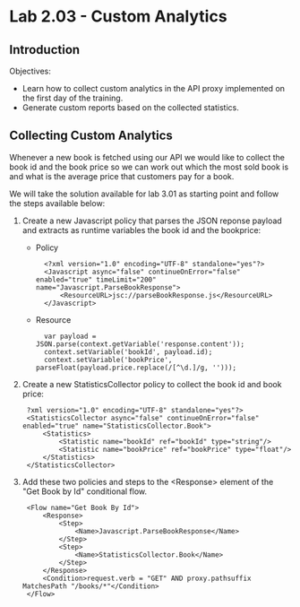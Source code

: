 # Lab 2.03 - Custom Analytics

## Introduction

Objectives:

* Learn how to collect custom analytics in the API proxy implemented on the first day of the training.
* Generate custom reports based on the collected statistics.

## Collecting Custom Analytics

Whenever a new book is fetched using our API we would like to collect the book id and the book price so we can work out which the most sold book is and what is the average price that customers pay for a book.

We will take the solution available for lab 3.01 as starting point and follow the steps available below:

1. Create a new Javascript policy that parses the JSON reponse payload and extracts as runtime variables the book id and the bookprice:

    * Policy

            <?xml version="1.0" encoding="UTF-8" standalone="yes"?>
            <Javascript async="false" continueOnError="false" enabled="true" timeLimit="200" name="Javascript.ParseBookResponse">
                <ResourceURL>jsc://parseBookResponse.js</ResourceURL>
            </Javascript>

    * Resource

            var payload = JSON.parse(context.getVariable('response.content'));
            context.setVariable('bookId', payload.id);
            context.setVariable('bookPrice', parseFloat(payload.price.replace(/[^\d.]/g, '')));

2. Create a new StatisticsCollector policy to collect the book id and book price:

        ?xml version="1.0" encoding="UTF-8" standalone="yes"?>
        <StatisticsCollector async="false" continueOnError="false" enabled="true" name="StatisticsCollector.Book">
            <Statistics>
                <Statistic name="bookId" ref="bookId" type="string"/>
                <Statistic name="bookPrice" ref="bookPrice" type="float"/>
            </Statistics>
        </StatisticsCollector>

3. Add these two policies and steps to the &lt;Response&gt; element of the "Get Book by Id" conditional flow.

        <Flow name="Get Book By Id">
            <Response>
                <Step>
                    <Name>Javascript.ParseBookResponse</Name>
                </Step>
                <Step>
                    <Name>StatisticsCollector.Book</Name>
                </Step>
            </Response>
            <Condition>request.verb = "GET" AND proxy.pathsuffix MatchesPath "/books/*"</Condition>
        </Flow>